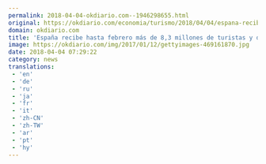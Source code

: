 ```yaml
---
permalink: 2018-04-04-okdiario.com--1946298655.html
original: https://okdiario.com/economia/turismo/2018/04/04/espana-recibe-hasta-febrero-mas-83-millones-turistas-crean-riqueza-mas-9-000-millonesz-2063206
domain: okdiario.com
title: 'España recibe hasta febrero más de 8,3 millones de turistas y dejan una riqueza de 9.000 millones'
image: https://okdiario.com/img/2017/01/12/gettyimages-469161870.jpg
date: 2018-04-04 07:29:22
category: news
translations: 
 - 'en'
 - 'de'
 - 'ru'
 - 'ja'
 - 'fr'
 - 'it'
 - 'zh-CN'
 - 'zh-TW'
 - 'ar'
 - 'pt'
 - 'hy'
---
```


